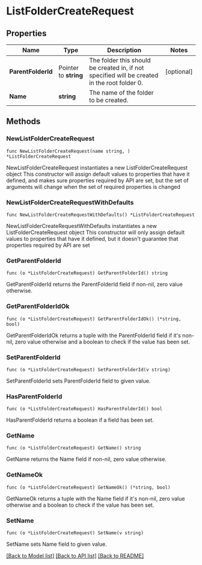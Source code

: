 # ListFolderCreateRequest

## Properties

Name | Type | Description | Notes
------------ | ------------- | ------------- | -------------
**ParentFolderId** | Pointer to **string** | The folder this should be created in, if not specified will be created in the root folder 0. | [optional] 
**Name** | **string** | The name of the folder to be created. | 

## Methods

### NewListFolderCreateRequest

`func NewListFolderCreateRequest(name string, ) *ListFolderCreateRequest`

NewListFolderCreateRequest instantiates a new ListFolderCreateRequest object
This constructor will assign default values to properties that have it defined,
and makes sure properties required by API are set, but the set of arguments
will change when the set of required properties is changed

### NewListFolderCreateRequestWithDefaults

`func NewListFolderCreateRequestWithDefaults() *ListFolderCreateRequest`

NewListFolderCreateRequestWithDefaults instantiates a new ListFolderCreateRequest object
This constructor will only assign default values to properties that have it defined,
but it doesn't guarantee that properties required by API are set

### GetParentFolderId

`func (o *ListFolderCreateRequest) GetParentFolderId() string`

GetParentFolderId returns the ParentFolderId field if non-nil, zero value otherwise.

### GetParentFolderIdOk

`func (o *ListFolderCreateRequest) GetParentFolderIdOk() (*string, bool)`

GetParentFolderIdOk returns a tuple with the ParentFolderId field if it's non-nil, zero value otherwise
and a boolean to check if the value has been set.

### SetParentFolderId

`func (o *ListFolderCreateRequest) SetParentFolderId(v string)`

SetParentFolderId sets ParentFolderId field to given value.

### HasParentFolderId

`func (o *ListFolderCreateRequest) HasParentFolderId() bool`

HasParentFolderId returns a boolean if a field has been set.

### GetName

`func (o *ListFolderCreateRequest) GetName() string`

GetName returns the Name field if non-nil, zero value otherwise.

### GetNameOk

`func (o *ListFolderCreateRequest) GetNameOk() (*string, bool)`

GetNameOk returns a tuple with the Name field if it's non-nil, zero value otherwise
and a boolean to check if the value has been set.

### SetName

`func (o *ListFolderCreateRequest) SetName(v string)`

SetName sets Name field to given value.



[[Back to Model list]](../README.md#documentation-for-models) [[Back to API list]](../README.md#documentation-for-api-endpoints) [[Back to README]](../README.md)


